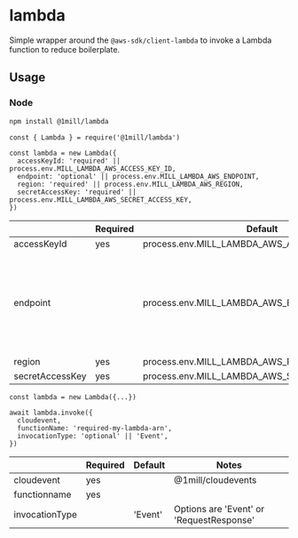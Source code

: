 # lambda

Simple wrapper around the `@aws-sdk/client-lambda` to invoke a Lambda function to reduce boilerplate.

## Usage

### Node

```bash
npm install @1mill/lambda
```

```node
const { Lambda } = require('@1mill/lambda')

const lambda = new Lambda({
  accessKeyId: 'required' || process.env.MILL_LAMBDA_AWS_ACCESS_KEY_ID,
  endpoint: 'optional' || process.env.MILL_LAMBDA_AWS_ENDPOINT,
  region: 'required' || process.env.MILL_LAMBDA_AWS_REGION,
  secretAccessKey: 'required' || process.env.MILL_LAMBDA_AWS_SECRET_ACCESS_KEY,
})
```

|                 | Required | Default                                        | Notes                                                                                  |
|-----------------|----------|------------------------------------------------|----------------------------------------------------------------------------------------|
| accessKeyId     | yes      | process.env.MILL_LAMBDA_AWS_ACCESS_KEY_ID      |                                                                                        |
| endpoint        |          | process.env.MILL_LAMBDA_AWS_ENDPOINT           | Good for local development environment when using Localstack (or other AWS simulators) |
| region          | yes      | process.env.MILL_LAMBDA_AWS_REGION             |                                                                                        |
| secretAccessKey | yes      | process.env.MILL_LAMBDA_AWS_SECRET_ACCESS_KEY  |                                                                                        |

```node
const lambda = new Lambda({...})

await lambda.invoke({
  cloudevent,
  functionName: 'required-my-lambda-arn',
  invocationType: 'optional' || 'Event',
})
```

|                | Required | Default | Notes                                    |
|----------------|----------|---------|------------------------------------------|
| cloudevent     | yes      |         | @1mill/cloudevents                       |
| functionname   | yes      |         |                                          |
| invocationType |          | 'Event' | Options are 'Event' or 'RequestResponse' |

